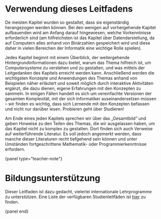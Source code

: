 # Verwendung dieses Leitfadens

De meisten Kapitel wurden so gestaltet, dass sie eigenständig herangezogen werden können. Bei den wenigen auf vorhergehende Kapitel aufbauenden wird am Anfang darauf hingewiesen, welche Vorkenntnisse erforderlich sind (am hilfreichsten ist das Kapitel über Datendarstellung, da auf Computern alles anhand von Binärzahlen gespeichert wird und diese daher in vielen Bereichen der Informatik eine wichtige Rolle spielen).

Jedes Kapitel beginnt mit einem Überblick, der weitergehende Hintergrundinformationen dazu bietet, warum das Thema hilfreich ist, um Computersysteme zu verstehen und zu gestalten, und was mittels der Leitgedanken des Kapitels erreicht werden kann. Anschließend werden die wichtigsten Konzepte und Anwendungen des Themas anhand von Beispielen näher erläutert und soweit möglich durch interaktive Aktivitäten ergänzt, die dazu dienen, eigene Erfahrungen mit den Konzepten zu sammeln. In einigen Fällen handelt es sich um vereinfachte Versionen der gesamten Komplexität, mit der sich Informatiker auseinandersetzen müssen – wir finden es wichtig, dass sich Lernende mit den Konzepten befassen und nicht nur darüber lesen. Probieren geht über Studieren!

Am Ende eines jeden Kapitels sprechen wir über das „Gesamtbild“ und geben Hinweise zu den Teilen des Themas, die wir ausgelassen haben, um das Kapitel nicht zu komplex zu gestalten. Dort finden sich auch Verweise auf weiterführende Literatur. Es soll jedoch angemerkt werden, dass manche dieser Literaturen recht tiefgehend sein können und unter Umständen fortgeschrittene Mathematik- oder Programmierkenntnisse erfordern.

{panel type="teacher-note"}

# Bildungsunterstützung

Dieser Leitfaden ist dazu gedacht, vielerlei internationale Lehrprogramme zu unterstützen. Eine Liste der verfügbaren Studienleitfäden ist [hier]('appendices:appendix' 'curriculum-guides') zu finden.

{panel end}